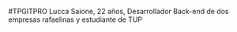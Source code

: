 #TPGITPRO
Lucca Saione, 22 años, Desarrollador Back-end de dos empresas rafaelinas y estudiante de TUP
